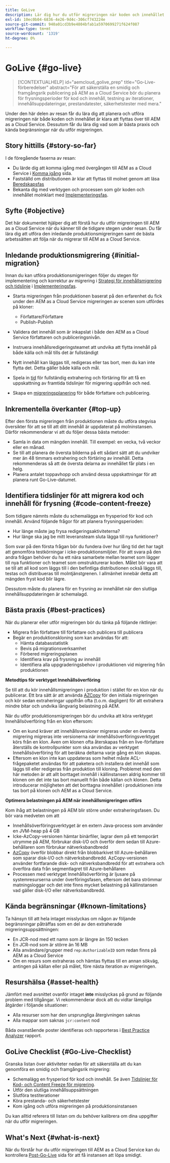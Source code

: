 ```yaml
---
title: GoLive
description: Lär dig hur du utför migreringen när koden och innehållet är molnklara
exl-id: 10ec0b04-6836-4e26-9d4c-306cf743224e
source-git-commit: 940a01cd3b9e4804bfab1a5970699271f624f087
workflow-type: tm+mt
source-wordcount: '1319'
ht-degree: 0%

---
```


# GoLive {#go-live}

>[!CONTEXTUALHELP]
>id="aemcloud_golive_prep"
>title="Go-Live-förberedelser"
>abstract="För att säkerställa en smidig och framgångsrik publicering på AEM as a Cloud Service bör du planera för frysningsperioder för kod och innehåll, testning av iterationer, innehållsuppdateringar, prestandatester, säkerhetstester med mera."

Under den här delen av resan får du lära dig att planera och utföra migreringen när både koden och innehållet är klara att flyttas över till AEM as a Cloud Service. Dessutom får du lära dig vad som är bästa praxis och kända begränsningar när du utför migreringen.

## Story hittills {#story-so-far}

I de föregående faserna av resan:

* Du lärde dig att komma igång med övergången till AEM as a Cloud Service i [Komma igång](/help/journey-migration/getting-started.md) sida.
* Fastställd om distributionen är klar att flyttas till molnet genom att läsa [Beredskapsfas](/help/journey-migration/readiness.md)
* Bekanta dig med verktygen och processen som gör koden och innehållet molnklart med [Implementeringsfas](/help/journey-migration/implementation.md).

## Syfte {#objective}

Det här dokumentet hjälper dig att förstå hur du utför migreringen till AEM as a Cloud Service när du känner till de tidigare stegen under resan. Du får lära dig att utföra den inledande produktionsmigreringen samt de bästa arbetssätten att följa när du migrerar till AEM as a Cloud Service.

## Inledande produktionsmigrering {#initial-migration}

Innan du kan utföra produktionsmigreringen följer du stegen för implementering och korrektur av migrering i [Strategi för innehållsmigrering och tidslinje](/help/journey-migration/implementation.md##strategy-timeline) i [Implementeringsfas](/help/journey-migration/implementation.md).

* Starta migreringen från produktionen baserat på den erfarenhet du fick under den AEM as a Cloud Service migreringen av scenen som utfördes på kloner:
   * Författare/Författare
   * Publish-Publish

* Validera det innehåll som är inkapslat i både den AEM as a Cloud Service författaren och publiceringsnivån.
* Instruera innehållsredigeringsteamet att undvika att flytta innehåll på både källa och mål tills det är fullständigt
* Nytt innehåll kan läggas till, redigeras eller tas bort, men du kan inte flytta det. Detta gäller både källa och mål.
* Spela in [tid](/help/journey-migration/implementation.md#gathering-data) för fullständig extrahering och förtäring för att få en uppskattning av framtida tidslinjer för migrering uppifrån och ned.
* Skapa en [migreringsplanering](/help/journey-migration/implementation.md#migration-plan) för både författare och publicering.

## Inkrementella överkanter {#top-up}

Efter den första migreringen från produktionen måste du utföra stegvisa översikter för att se till att ditt innehåll är uppdaterat på molninstansen. Därför rekommenderar vi att du följer dessa bästa metoder:

* Samla in data om mängden innehåll. Till exempel: en vecka, två veckor eller en månad.
* Se till att planera de översta bilderna på ett sådant sätt att du undviker mer än 48 timmars extrahering och förtäring av innehåll. Detta rekommenderas så att de översta delarna av innehållet får plats i en helg.
* Planera antalet toppavhopp och använd dessa uppskattningar för att planera runt Go-Live-datumet.

## Identifiera tidslinjer för att migrera kod och innehåll för frysning {#code-content-freeze}

Som tidigare nämnts måste du schemalägga en frysperiod för kod och innehåll. Använd följande frågor för att planera frysningsperioden:

* Hur länge måste jag frysa redigeringsaktiviteterna?
* Hur länge ska jag be mitt leveransteam sluta lägga till nya funktioner?

Som svar på den första frågan bör du fundera över hur lång tid det har tagit att genomföra testkörningar i icke-produktionsmiljöer. För att svara på den andra frågan behöver du ha ett nära samarbete mellan teamet som lägger till nya funktioner och teamet som omstrukturerar koden. Målet bör vara att se till att all kod som läggs till i den befintliga distributionen också läggs till, testas och distribueras till molntjänstgrenen. I allmänhet innebär detta att mängden fryst kod blir lägre.

Dessutom måste du planera för en frysning av innehållet när den slutliga innehållsuppdateringen är schemalagd.

## Bästa praxis {#best-practices}

När du planerar eller utför migreringen bör du tänka på följande riktlinjer:

* Migrera från författare till författare och publicera till publicera
* Begär en produktionskloning som kan användas för att:
   * Hämta databasstatistik
   * Bevis på migrationsverksamhet
   * Förbered migreringsplanen
   * Identifiera krav på frysning av innehåll
   * Identifiera alla uppgraderingsbehov i produktionen vid migrering från produktionen

**Metodtips för verktyget Innehållsöverföring**

Se till att du kör innehållsmigreringen i produktion i stället för en klon när du publicerar. Ett bra sätt är att använda [AZCopy](/help/journey-migration/content-transfer-tool/using-content-transfer-tool/handling-large-content-repositories.md) för den initiala migreringen och kör sedan extraheringar uppifrån ofta (t.o.m. dagligen) för att extrahera mindre bitar och undvika långvarig belastning på AEM.

När du utför produktionsmigreringen bör du undvika att köra verktyget Innehållsöverföring från en klon eftersom:

* Om en kund kräver att innehållsversioner migreras under en översta migrering migreras inte versionerna när innehållsöverföringsverktyget körs från en klon. Även om klonen ofta återskapas från en live-författare återställs de kontrollpunkter som ska användas av verktyget Innehållsöverföring för att beräkna deltarna varje gång en klon skapas.
* Eftersom en klon inte kan uppdateras som helhet måste ACL-frågepaketet användas för att paketera och installera det innehåll som läggs till eller redigeras från produktion till kloning. Problemet med den här metoden är att allt borttaget innehåll i källinstansen aldrig kommer till klonen om det inte tas bort manuellt från både källan och klonen. Detta introducerar möjligheten att det borttagna innehållet i produktionen inte tas bort på klonen och AEM as a Cloud Service.

**Optimera belastningen på AEM när innehållsmigreringen utförs**

Kom ihåg att belastningen på AEM blir större under extraheringsfasen. Du bör vara medveten om att

* Innehållsöverföringsverktyget är en extern Java-process som använder en JVM-heap på 4 GB
* Icke-AzCopy-versionen hämtar binärfiler, lagrar dem på ett temporärt utrymme på AEM, förbrukar disk-I/O och överför dem sedan till Azure-behållaren som förbrukar nätverksbandbredd
* [AzCopy](/help/journey-migration/content-transfer-tool/using-content-transfer-tool/handling-large-content-repositories.md) överför blobbar direkt från blobbarkivet till Azure-behållaren som sparar disk-I/O och nätverksbandbredd. AzCopy-versionen använder fortfarande disk- och nätverksbandbredd för att extrahera och överföra data från segmentlagret till Azure-behållaren
* Processen med verktyget Innehållsöverföring är ljusare på systemresurserna under överföringsfasen, eftersom det bara strömmar matningsloggar och det inte finns mycket belastning på källinstansen vad gäller disk-I/O eller nätverksbandbredd.

## Kända begränsningar {#known-limitations}

Ta hänsyn till att hela intaget misslyckas om någon av följande begränsningar påträffas som en del av den extraherade migreringsuppsättningen:

* En JCR-nod med ett namn som är längre än 150 tecken
* En JCR-nod som är större än 16 MB
* Alla användare/grupper med `rep:AuthorizableID` som redan finns på AEM as a Cloud Service
* Om en resurs som extraheras och hämtas flyttas till en annan sökväg, antingen på källan eller på målet, före nästa iteration av migreringen.

## Resurshälsa {#asset-health}

Jämfört med avsnittet ovanför intaget **inte** misslyckas på grund av följande problem med tillgångar. Vi rekommenderar dock att du vidtar lämpliga åtgärder i följande situationer:

* Alla resurser som har den ursprungliga återgivningen saknas
* Alla mappar som saknas `jcr:content` nod

Båda ovanstående poster identifieras och rapporteras i [Best Practice Analyzer](/help/journey-migration/best-practices-analyzer/overview-best-practices-analyzer.md) rapport.

## GoLive Checklist {#Go-Live-Checklist}

Granska listan över aktiviteter nedan för att säkerställa att du kan genomföra en smidig och framgångsrik migrering:

* Schemalägg en frysperiod för kod och innehåll. Se även [Tidslinjer för Kod- och Content Freeze för migrering](#code-content-freeze).
* Utför den slutliga innehållsuppsättningen
* Slutföra testiterationer
* Köra prestanda- och säkerhetstester
* Kom igång och utföra migreringen på produktionsinstansen

Du kan alltid referera till listan om du behöver kalibrera om dina uppgifter när du utför migreringen.

## What&#39;s Next {#what-is-next}

När du förstår hur du utför migreringen till AEM as a Cloud Service kan du kontrollera [Post-Go-Live](/help/journey-migration/post-go-live.md) sida för att få instansen att löpa smidigt.

